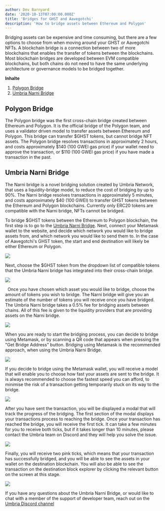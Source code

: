 ```yaml
---
author: Dev Barnyard
date: '2020-10-13T07:00:00.000Z'
title: 'Bridges for GHST and Aavegotchi'
description: 'How to bridge assets between Ethereum and Polygon'
---
```


Bridging assets can be expensive and time consuming, but there are a few options to choose from when moving around your GHST or Aavegotchi NFTs. A blockchain bridge is a connection between two of more blockchains that enables the transfer of tokens between the blockchains. Most blockchain bridges are developed between EVM compatible blockchains, but both chains do not need to have the same underlying architecture or governance models to be bridged together.
<div class="contentsBox">

**Inhalte**

<ol>
<li><a href=#polygon-bridge>Polygon Bridge</a></li>
<li><a href=#umbria-narni-bridge>Umbria Narni Bridge</a></li>
</ol>

</div>

## Polygon Bridge
The Polygon bridge was the first cross-chain bridge created between Ethereum and Polygon. It is the official bridge of the Polygon team, and uses a validator driven model to transfer assets between Ethereum and Polygon. This bridge can transfer $GHST tokens, but cannot bridge NFT assets. The Polygon bridge resolves transactions in approximately 2 hours, and costs approximately $140 (100 GWEI gas price) if your wallet need to approve the transaction, or $110 (100 GWEI gas price) if you have made a transaction in the past.

## Umbria Narni Bridge
The Narni bridge is a novel bridging solution created by Umbria Network, that uses a liquidity-bridge model, to reduce the cost of bridging by up to 90%. The Narni bridge resolves transactions in approximately 5 minutes, and costs approximately $40 (100 GWEI) to transfer GHST tokens between the Ethereum and Polygon blockchains. Currently only ERC20 tokens are compatible with the Narni bridge, NFTs cannot be bridged.

To bridge $GHST tokens between the Ethereum to Polygon blockchain, the first step is to go to the [Umbria Narni Bridge](https://bridge.umbria.network/bridge). Next, connect your Metamask wallet to the website, and decide which network you would like to bridge assets from, and which network you would like to send them to. In the case of Aavegotchi's GHST token, the start and end destination will likely be either Ethereum or Polygon.

<img src='/umbria/1.png' />

Next, choose the $GHST token from the dropdown list of compatible tokens that the Umbria Narni bridge has integrated into their cross-chain bridge.

<img src='/umbria/2.png' />

&nbsp; Once you have chosen which asset you would like to bridge, choose the amount of tokens you wish to bridge. The Narni bridge will give you an estimate of the number of tokens you will receive once you have bridged. The Umbria Narni bridge takes a 0.5% fee for bridging assets between chains. All of this fee is given to the liquidity providers that are providing assets on the Narni bridge.

<img src='/umbria/3.png' />


When you are ready to start the bridging process, you can decide to bridge using Metamask, or by scanning a QR code that appears when pressing the "Get Bridge Address" button. Bridging using Metamask is the recommended approach, when using the Umbria Narni Bridge.

<img src='/umbria/4.png' />

If you decide to bridge using the Metamask wallet, you will receive a model that will enable you to choose how fast your assets are sent to the bridge. It is always recommended to choose the fastest speed you can afford, to minimise the risk of a transaction getting temporarily stuck on its way to the bridge.

<img src='/umbria/5.png' />

After you have sent the transaction, you will be displayed a modal that will track the progress of the bridging. The first section of the modal displays your transactions process to reaching the bridge. Once your transaction has reached the bridge, you will receive the first tick. It can take a few minutes for you to receive both ticks, but if it takes longer than 10 minutes, please contact the Umbria team on Discord and they will help you solve the issue.

<img src='/umbria/7.png' />

Finally, you will receive two pink ticks, which means that your transaction has successfully bridged, and you will be able to see the assets in your wallet on the destination blockchain. You will also be able to see the transaction on the destination block explorer by clicking the relevant button on the screen at this stage.

<img src='/umbria/8.png' />

If you have any questions about the Umbria Narni Bridge, or would like to chat with a member of the support of developer team, reach out on the [Umbria Discord channel](https://discord.gg/8Ms7Cr4) 
